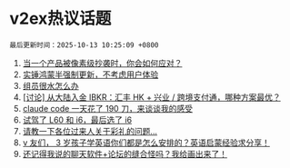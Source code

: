 # v2ex热议话题

`最后更新时间：2025-10-13 10:25:09 +0800`

1. [当一个产品被像素级抄袭时，你会如何应对？](https://www.v2ex.com/t/1164648)
1. [实锤鸿蒙半强制更新，不考虑用户体验](https://www.v2ex.com/t/1164628)
1. [组员很水怎么办](https://www.v2ex.com/t/1164606)
1. [[讨论] 从大陆入金 IBKR：汇丰 HK + 兴业 / 跨境支付通，哪种方案最优？](https://www.v2ex.com/t/1164646)
1. [claude code 一天花了 190 刀，来谈谈我的感受](https://www.v2ex.com/t/1164626)
1. [试驾了 L60 和 i6，最后选了 i6](https://www.v2ex.com/t/1164680)
1. [请教一下各位过来人关于彩礼的问题...](https://www.v2ex.com/t/1164705)
1. [v 友们， 3 岁孩子学英语你们都是怎么安排的？英语启蒙经验求分享！](https://www.v2ex.com/t/1164725)
1. [还记得我说的聊天软件+论坛的缝合怪吗？我给画出来了！](https://www.v2ex.com/t/1164611)

